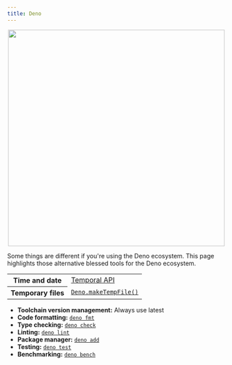 ```yaml
---
title: Deno
---
```


<p align=center>
  <img width=500 src="./media/deno-logo.png">
</p>

Some things are different if you're using the Deno ecosystem. This page highlights those alternative blessed tools for the Deno ecosystem.

<table>
<tr>
  <th>Time and date
  <td><a href="https://deno.com/blog/v1.40">Temporal API</a>
<tr>
  <th>Temporary files
  <td><a href="https://docs.deno.com/examples/temporary_files/"><code>Deno.makeTempFile()</code></a>
</table>

- **Toolchain version management:** Always use latest
- **Code formatting:** [`deno fmt`](https://docs.deno.com/runtime/fundamentals/linting_and_formatting/)
- **Type checking:** [`deno check`](https://docs.deno.com/runtime/reference/cli/check/)
- **Linting:** [`deno lint`](https://docs.deno.com/runtime/fundamentals/linting_and_formatting/)
- **Package manager:** [`deno add`](https://deno.com/blog/your-new-js-package-manager)
- **Testing:** [`deno test`](https://docs.deno.com/runtime/fundamentals/testing/)
- **Benchmarking:** [`deno bench`](https://docs.deno.com/runtime/reference/cli/bench/)
